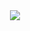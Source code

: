 <div align="center">
    <a href="https://discord.com/users/900035490797994035" title="Discord Profile"><img src="https://lanyard.cnrad.dev/api/900035490797994035/animated=true"></a>
</div>
